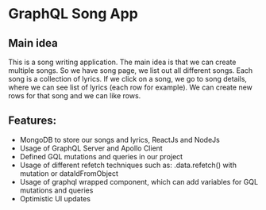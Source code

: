 # GraphQL Song App

## Main idea

This is a song writing application. The main idea is that we can create multiple songs. So we have song page, we list out all different songs. Each song is a collection of lyrics. If we click on a song, we go to song details, where we can see list of lyrics (each row for example). We can create new rows for that song and we can like rows.

## Features:

- MongoDB to store our songs and lyrics, ReactJs and NodeJs
- Usage of GraphQL Server and Apollo Client
- Defined GQL mutations and queries in our project
- Usage of different refetch techniques such as: .data.refetch() with mutation or dataIdFromObject
- Usage of graphql wrapped component, which can add variables for GQL mutations and queries
- Optimistic UI updates
